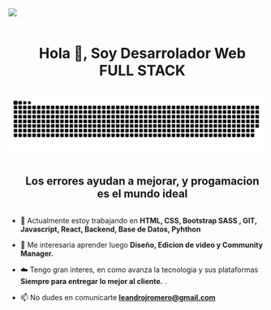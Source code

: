 

<!--horizontal divider(gradiant)-->
<img src="https://user-images.githubusercontent.com/73097560/115834477-dbab4500-a447-11eb-908a-139a6edaec5c.gif">

<!--h1 without bottom border-->
<div id="user-content-toc">
  <ul align="center">
    <summary><h1 style="display: inline-block">Hola 👋, Soy Desarrolador Web FULL STACK</h1></summary>
  </ul>
</div>


<!--- snake -->
<div align="center">
  <img  src="https://github.com/1999AZZAR/1999AZZAR/blob/main/resources/img/grid-snake.svg"
       alt="snake" /></a>
</div>


<!--h2 without bottom border-->
<div id="user-content-toc">
  <ul align="center">
    <summary><h2 style="display: inline-block">Los errores ayudan a mejorar, y progamacion es el mundo ideal</h2></summary>
  </ul>
</div>


<!--Intro start-->
- 🔭 Actualmente estoy trabajando en **HTML, CSS, Bootstrap SASS , GIT, Javascript, React, Backend, Base de Datos, Pyhthon**

- 🌱 Me interesaria aprender luego **Diseño, Edicion de video y Community Manager.**

- ☁️ Tengo gran interes, en como avanza la tecnologia y sus plataformas **Siempre para entregar lo mejor al cliente.** .

- 📫 No dudes en comunicarte **leandrojromero@gmail.com**

